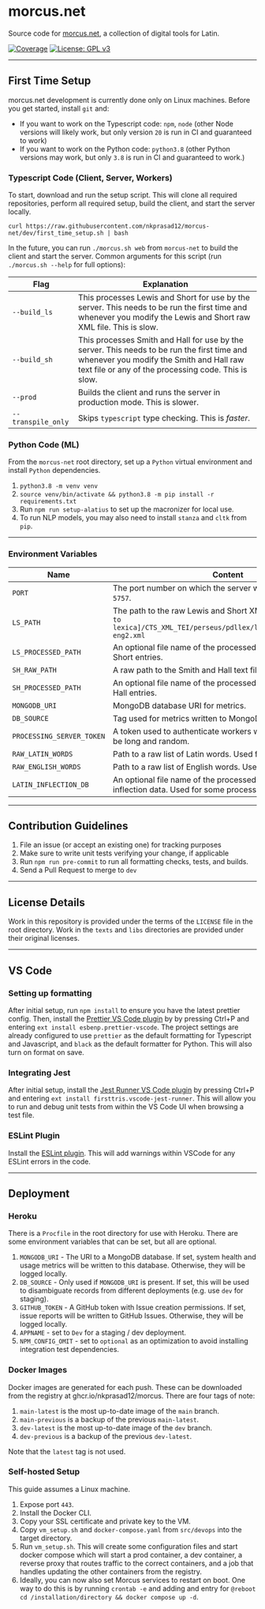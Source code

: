 # morcus.net

Source code for [morcus.net](https://www.morcus.net), a collection of digital tools for Latin.

[![Coverage](https://codecov.io/gh/nkprasad12/morcus-net/branch/main/graph/badge.svg?token=G65VJM8B56)](https://codecov.io/gh/nkprasad12/morcus-net)
[![License: GPL v3](https://img.shields.io/badge/License-GPL_v3-blue.svg)](https://www.gnu.org/licenses/gpl-3.0)

---

## First Time Setup

morcus.net development is currently done only on Linux machines.
Before you get started, install `git` and:

- If you want to work on the Typescript code: `npm`, `node` (other Node versions will likely work, but only version `20` is run in CI and guaranteed to work)
- If you want to work on the Python code: `python3.8` (other Python versions may work, but only `3.8` is run in CI and guaranteed to work.)

### Typescript Code (Client, Server, Workers)

To start, download and run the setup script. This will clone all required repositories, perform all required setup, build the client, and start the server locally.

```
curl https://raw.githubusercontent.com/nkprasad12/morcus-net/dev/first_time_setup.sh | bash
```

In the future, you can run `./morcus.sh web` from `morcus-net` to build the client and start the server.
Common arguments for this script (run `./morcus.sh --help` for full options):

| Flag               | Explanation                                                                                                                                                                                    |
| ------------------ | ---------------------------------------------------------------------------------------------------------------------------------------------------------------------------------------------- |
| `--build_ls`       | This processes Lewis and Short for use by the server. This needs to be run the first time and whenever you modify the Lewis and Short raw XML file. This is slow.                              |
| `--build_sh`       | This processes Smith and Hall for use by the server. This needs to be run the first time and whenever you modify the Smith and Hall raw text file or any of the processing code. This is slow. |
| `--prod`           | Builds the client and runs the server in production mode. This is slower.                                                                                                                      |
| `--transpile_only` | Skips `typescript` type checking. This is _faster_.                                                                                                                                            |

### Python Code (ML)

From the `morcus-net` root directory, set up a `Python` virtual environment and install `Python` dependencies.

1. `python3.8 -m venv venv`
2. `source venv/bin/activate && python3.8 -m pip install -r requirements.txt`
3. Run `npm run setup-alatius` to set up the macronizer for local use.
4. To run NLP models, you may also need to install `stanza` and `cltk` from `pip`.

---

### Environment Variables

| Name                      | Content                                                                                                                             |
| ------------------------- | ----------------------------------------------------------------------------------------------------------------------------------- |
| `PORT`                    | The port number on which the server will listen. Example: `5757`.                                                                   |
| `LS_PATH`                 | The path to the raw Lewis and Short XML file. Example: `[Path to lexica]/CTS_XML_TEI/perseus/pdllex/lat/ls/lat.ls.perseus-eng2.xml` |
| `LS_PROCESSED_PATH`       | An optional file name of the processed database of Lewis and Short entries.                                                         |
| `SH_RAW_PATH`             | A raw path to the Smith and Hall text file.                                                                                         |
| `SH_PROCESSED_PATH`       | An optional file name of the processed database of Smith and Hall entries.                                                          |
| `MONGODB_URI`             | MongoDB database URI for metrics.                                                                                                   |
| `DB_SOURCE`               | Tag used for metrics written to MongoDB. Example: `local`.                                                                          |
| `PROCESSING_SERVER_TOKEN` | A token used to authenticate workers with the server. Should be long and random.                                                    |
| `RAW_LATIN_WORDS`         | Path to a raw list of Latin words. Used for some processing.                                                                        |
| `RAW_ENGLISH_WORDS`       | Path to a raw list of English words. Used for some processing.                                                                      |
| `LATIN_INFLECTION_DB`     | An optional file name of the processed database of Latin inflection data. Used for some processing.db`                              |

---

## Contribution Guidelines

1. File an issue (or accept an existing one) for tracking purposes
2. Make sure to write unit tests verifying your change, if applicable
3. Run `npm run pre-commit` to run all formatting checks, tests, and builds.
4. Send a Pull Request to merge to `dev`

---

## License Details

Work in this repository is provided under the terms of the `LICENSE` file in the root directory. Work in the `texts` and `libs` directories are provided under their original licenses.

---

## VS Code

### Setting up formatting

After initial setup, run `npm install` to ensure you have the latest prettier config. Then, install the
[Prettier VS Code plugin](https://marketplace.visualstudio.com/items?itemName=esbenp.prettier-vscode) by
by pressing Ctrl+P and entering `ext install esbenp.prettier-vscode`.
The project settings are already configured to use `prettier` as the default formatting for Typescript and Javascript, and `black`
as the default formatter for Python. This will also turn on format on save.

### Integrating Jest

After initial setup, install the [Jest Runner VS Code plugin](https://marketplace.visualstudio.com/items?itemName=firsttris.vscode-jest-runner) by pressing Ctrl+P and entering `ext install firsttris.vscode-jest-runner`.
This will allow you to run and debug unit tests from within the VS Code UI when browsing a test file.

### ESLint Plugin

Install the [ESLint plugin](https://marketplace.visualstudio.com/items?itemName=dbaeumer.vscode-eslint). This will add
warnings within VSCode for any ESLint errors in the code.

---

## Deployment

### Heroku

There is a `Procfile` in the root directory for use with Heroku. There are some environment variables that can be set, but all are optional.

1. `MONGODB_URI` - The URI to a MongoDB database. If set, system health and usage metrics will be written to this database. Otherwise, they will be logged locally.
2. `DB_SOURCE` - Only used if `MONGODB_URI` is present. If set, this will be used to disambiguate records from different deployments (e.g. use `dev` for staging).
3. `GITHUB_TOKEN` - A GitHub token with Issue creation permissions. If set, issue reports will be written to GitHub Issues. Otherwise, they will be logged locally.
4. `APPNAME` - set to `Dev` for a staging / dev deployment.
5. `NPM_CONFIG_OMIT` - set to `optional` as an optimization to avoid installing integration test dependencies.

### Docker Images

Docker images are generated for each push. These can be downloaded from the registry at ghcr.io/nkprasad12/morcus. There are four tags of note:

1. `main-latest` is the most up-to-date image of the `main` branch.
2. `main-previous` is a backup of the previous `main-latest`.
3. `dev-latest` is the most up-to-date image of the `dev` branch.
4. `dev-previous` is a backup of the previous `dev-latest`.

Note that the `latest` tag is not used.

### Self-hosted Setup

This guide assumes a Linux machine.

1. Expose port `443`.
2. Install the Docker CLI.
3. Copy your SSL certificate and private key to the VM.
4. Copy `vm_setup.sh` and `docker-compose.yaml` from `src/devops` into the target directory.
5. Run `vm_setup.sh`. This will create some configuration files and start docker compose which will start a prod container, a dev container, a reverse proxy that routes traffic to the correct containers, and a job that handles updating the other containers from the registry.
6. Ideally, you can now also set Morcus services to restart on boot. One way to do this is by running `crontab -e` and adding and entry for `@reboot cd /installation/directory && docker compose up -d`.
